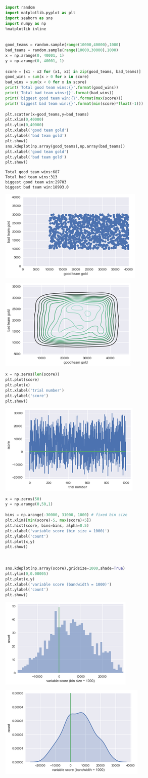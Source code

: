 

```python
import random
import matplotlib.pyplot as plt
import seaborn as sns
import numpy as np
%matplotlib inline


good_teams = random.sample(range(10000,40000),1000)
bad_teams = random.sample(range(10000,30000),1000)
x = np.arange(0, 40001, 1)
y = np.arange(0, 40001, 1)

score = [x1 - x2 for (x1, x2) in zip(good_teams, bad_teams)]
good_wins = sum(x > 0 for x in score)
bad_wins = sum(x < 0 for x in score)
print('Total good team wins:{}'.format(good_wins))
print('Total bad team wins:{}'.format(bad_wins))
print('biggest good team win:{}'.format(max(score)))
print('biggest bad team win:{}'.format(min(score)*float(-1)))

plt.scatter(x=good_teams,y=bad_teams)
plt.xlim(0,40000)
plt.ylim(0,40000)
plt.xlabel('good team gold')
plt.ylabel('bad team gold')
plt.show()
sns.kdeplot(np.array(good_teams),np.array(bad_teams))
plt.xlabel('good team gold')
plt.ylabel('bad team gold')
plt.show()
```

    Total good team wins:687
    Total bad team wins:313
    biggest good team win:29703
    biggest bad team win:18993.0



![png](output_0_1.png)



![png](output_0_2.png)



```python
x = np.zeros(len(score))
plt.plot(score)
plt.plot(x)
plt.xlabel('trial number')
plt.ylabel('score')
plt.show()
```


![png](output_1_0.png)



```python
x = np.zeros(50)
y = np.arange(0,50,1)

bins = np.arange(-30000, 31000, 1000) # fixed bin size
plt.xlim([min(score)-5, max(score)+5])
plt.hist(score, bins=bins, alpha=0.5)
plt.xlabel('variable score (bin size = 1000)')
plt.ylabel('count')
plt.plot(x,y)
plt.show()



sns.kdeplot(np.array(score),gridsize=1000,shade=True)
plt.ylim(0,0.00005)
plt.plot(x,y)
plt.xlabel('variable score (bandwidth = 1000)')
plt.ylabel('count')
plt.show()
```


![png](output_2_0.png)



![png](output_2_1.png)



```python

```
